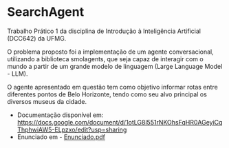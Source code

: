 # SearchAgent
Trabalho Prático 1 da disciplina de Introdução à Inteligência Artificial (DCC642) da UFMG.

O problema proposto foi a implementação de um agente conversacional, utilizando a biblioteca smolagents, que seja capaz de interagir com o mundo a partir de um grande modelo de linguagem (Large Language Model - LLM). 

O agente apresentado em questão tem como objetivo informar rotas entre diferentes pontos de Belo Horizonte, tendo como seu alvo principal os diversos museus da cidade.

- Documentação disponível em: https://docs.google.com/document/d/1otLG8l551rNKOhsFqHR0AGeyiCqThphwiAW5-ELpzxo/edit?usp=sharing
- Enunciado em - [Enunciado.pdf](./auxiliares/Enunciado_TP1_2025.pdf)
